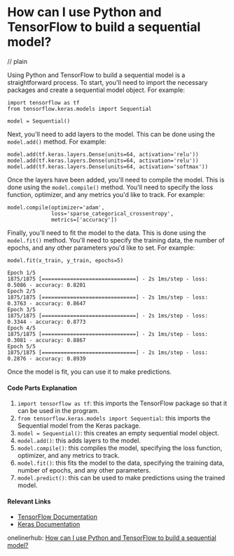 # How can I use Python and TensorFlow to build a sequential model?
// plain

Using Python and TensorFlow to build a sequential model is a straightforward process. To start, you'll need to import the necessary packages and create a sequential model object. For example:

```
import tensorflow as tf
from tensorflow.keras.models import Sequential

model = Sequential()
```

Next, you'll need to add layers to the model. This can be done using the `model.add()` method. For example:

```
model.add(tf.keras.layers.Dense(units=64, activation='relu'))
model.add(tf.keras.layers.Dense(units=64, activation='relu'))
model.add(tf.keras.layers.Dense(units=64, activation='softmax'))
```

Once the layers have been added, you'll need to compile the model. This is done using the `model.compile()` method. You'll need to specify the loss function, optimizer, and any metrics you'd like to track. For example:

```
model.compile(optimizer='adam',
              loss='sparse_categorical_crossentropy',
              metrics=['accuracy'])
```

Finally, you'll need to fit the model to the data. This is done using the `model.fit()` method. You'll need to specify the training data, the number of epochs, and any other parameters you'd like to set. For example:

```
model.fit(x_train, y_train, epochs=5)

Epoch 1/5
1875/1875 [==============================] - 2s 1ms/step - loss: 0.5086 - accuracy: 0.8201
Epoch 2/5
1875/1875 [==============================] - 2s 1ms/step - loss: 0.3763 - accuracy: 0.8647
Epoch 3/5
1875/1875 [==============================] - 2s 1ms/step - loss: 0.3344 - accuracy: 0.8773
Epoch 4/5
1875/1875 [==============================] - 2s 1ms/step - loss: 0.3081 - accuracy: 0.8867
Epoch 5/5
1875/1875 [==============================] - 2s 1ms/step - loss: 0.2876 - accuracy: 0.8939
```

Once the model is fit, you can use it to make predictions.

#### Code Parts Explanation

1. `import tensorflow as tf`: this imports the TensorFlow package so that it can be used in the program.
2. `from tensorflow.keras.models import Sequential`: this imports the Sequential model from the Keras package.
3. `model = Sequential()`: this creates an empty sequential model object.
4. `model.add()`: this adds layers to the model.
5. `model.compile()`: this compiles the model, specifying the loss function, optimizer, and any metrics to track.
6. `model.fit()`: this fits the model to the data, specifying the training data, number of epochs, and any other parameters.
7. `model.predict()`: this can be used to make predictions using the trained model.

#### Relevant Links

- [TensorFlow Documentation](https://www.tensorflow.org/guide/keras/sequential_model)
- [Keras Documentation](https://keras.io/)

onelinerhub: [How can I use Python and TensorFlow to build a sequential model?](https://onelinerhub.com/python-tensorflow/how-can-i-use-python-and-tensorflow-to-build-a-sequential-model)